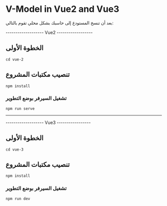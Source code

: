 # V-Model in Vue2 and Vue3

بعد أن تنسخ المستودع إلى حاسبك بشكل محلي تقوم بالتالي:

------------------- Vue2 ------------------
## الخطوة الأولى 
```
cd vue-2
```
## تنصيب مكتبات المشروع
```
npm install
```

### تشغيل السيرفر بوضع التطوير
```
npm run serve
```
------------------------------------------
------------------- Vue3 -----------------
## الخطوة الأولى 
```
cd vue-3
```
## تنصيب مكتبات المشروع
```
npm install
```

### تشغيل السيرفر بوضع التطوير
```
npm run dev
```
